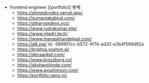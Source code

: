 - frontend engineer [[portfolio]] 参考
	- https://ahmedcodes.vercel.app/
	- https://sumantakabiraj.com/
	- https://atharvaxdevs.xyz/
	- https://www.rudrakumar.site/
	- https://www.niladri.tech/
	- https://www.manaskhandelwal.com/
	- https://alk.pw/
	  id:: 688951cc-b572-4f74-ad32-e3b4f599d92a
	- https://krishna.voxhire.ai/
	- https://devsanket.com/
	- https://www.kroszborg.co/
	- https://akshayshinde.com/
	- https://www.ayushmxxn.com/
	- https://portfolio.ramx.in/